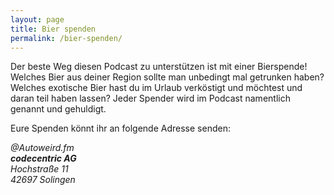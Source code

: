 ```yaml
---
layout: page
title: Bier spenden
permalink: /bier-spenden/
---
```


Der beste Weg diesen Podcast zu unterstützen ist mit einer Bierspende!
Welches Bier aus deiner Region sollte man unbedingt mal getrunken haben?
Welches exotische Bier hast du im Urlaub verköstigt und möchtest und daran teil haben lassen?
Jeder Spender wird im Podcast namentlich genannt und gehuldigt.

Eure Spenden könnt ihr an folgende Adresse senden:

<address>
  @Autoweird.fm<br>
  <strong>codecentric AG</strong><br>
  Hochstraße 11<br>
  42697 Solingen<br>
</address>
